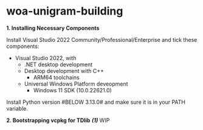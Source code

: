 # woa-unigram-building
**1. Installing Necessary Components**

Install Visual Studio 2022 Community/Professional/Enterprise and tick these components:
* Visual Studio 2022, with
    * .NET desktop development
    * Desktop development with C++
	   * ARM64 toolchains
    * Universal Windows Platform deveopment
	    * Windows 11 SDK (10.0.22621.0)

Install Python version #BELOW 3.13.0# and make sure it is in your PATH variable.

**2. Bootstrapping vcpkg for TDlib**
***(1)***
WIP

